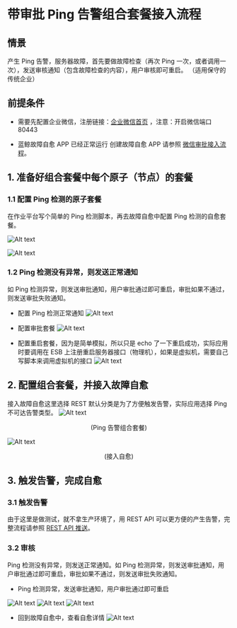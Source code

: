 # 带审批 Ping 告警组合套餐接入流程

## 情景

产生 Ping 告警，服务器故障，首先要做故障检查（再次 Ping 一次，或者调用一次），发送审核通知（包含故障检查的内容），用户审核即可重启。 （适用保守的传统企业）

## 前提条件

- 需要先配置企业微信，注册链接：[企业微信首页](https://work.weixin.qq.com/) ，注意：开启微信端口 80443

- 蓝鲸故障自愈 APP 已经正常运行 创建故障自愈 APP 请参照 [微信审批接入流程](5.1/FTA/Scenes/WeChat_approval_access_process.md)。

## 1. 准备好组合套餐中每个原子（节点）的套餐

### 1.1 配置 Ping 检测的原子套餐
在作业平台写个简单的 Ping 检测脚本，再去故障自愈中配置 Ping 检测的自愈套餐。

![Alt text](media/20190115071752.png)

![Alt text](media/20190115070423.png)

### 1.2 Ping 检测没有异常，则发送正常通知

如 Ping 检测异常，则发送审批通知，用户审批通过即可重启，审批如果不通过，则发送审批失败通知。

- 配置 Ping 检测正常通知
![Alt text](media/20190109203901.png)

- 配置审批套餐
![Alt text](media/20190109204839.png)

- 配置重启套餐，因为是简单模拟，所以只是 echo 了一下重启成功，实际应用时要调用在 ESB 上注册重启服务器接口（物理机），如果是虚拟机，需要自己写脚本来调用虚拟机的接口
![Alt text](media/20190115065634.png)

## 2. 配置组合套餐，并接入故障自愈

接入故障自愈这里选择 REST 默认分类是为了方便触发告警，实际应用选择 Ping 不可达告警类型。
![Alt text](media/20190109195936.png)
<center>(Ping 告警组合套餐)</center>

![Alt text](media/20190109212223.png)
<center>(接入自愈)</center>

## 3. 触发告警，完成自愈

### 3.1 触发告警
由于这里是做测试，就不拿生产环境了，用 REST API 可以更方便的产生告警，完整流程请参照 [REST API 推送](5.1/FTA/Getting_Started/REST_API_PUSH_Alarm_processing_automation.md)。

### 3.2 审核

Ping 检测没有异常，则发送正常通知。如 Ping 检测异常，则发送审批通知，用户审批通过即可重启，审批如果不通过，则发送审批失败通知。

- Ping 检测异常，发送审批通知，用户审批通过即可重启

![Alt text](media/20190115064522.png)
![Alt text](media/20190115065951.png)
![Alt text](media/20190115072527.png)

- 回到故障自愈中，查看自愈详情
![Alt text](media/20190109215717.png)

